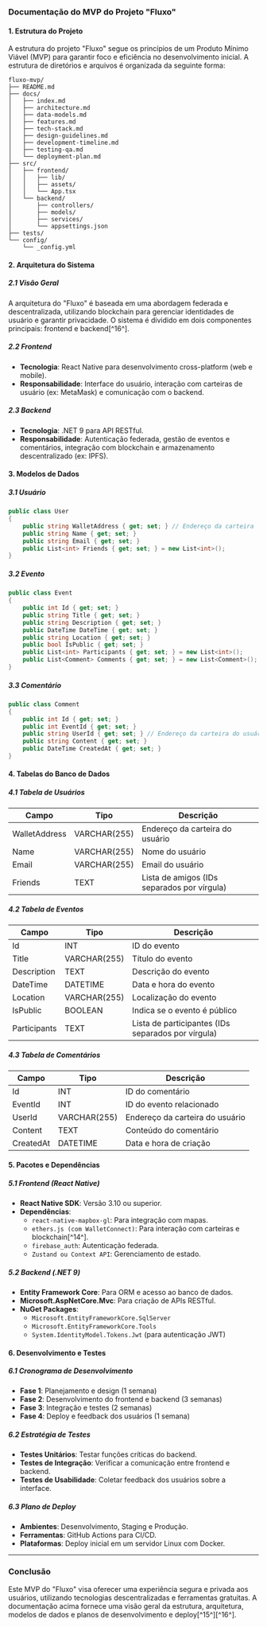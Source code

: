 ### Documentação do MVP do Projeto "Fluxo"

#### **1. Estrutura do Projeto**
A estrutura do projeto "Fluxo" segue os princípios de um Produto Mínimo Viável (MVP) para garantir foco e eficiência no desenvolvimento inicial. A estrutura de diretórios e arquivos é organizada da seguinte forma:

```
fluxo-mvp/
├── README.md
├── docs/
│   ├── index.md
│   ├── architecture.md
│   ├── data-models.md
│   ├── features.md
│   ├── tech-stack.md
│   ├── design-guidelines.md
│   ├── development-timeline.md
│   ├── testing-qa.md
│   └── deployment-plan.md
├── src/
│   ├── frontend/
│   │   ├── lib/
│   │   ├── assets/
│   │   └── App.tsx
│   └── backend/
│       ├── controllers/
│       ├── models/
│       ├── services/
│       └── appsettings.json
├── tests/
└── config/
    └── _config.yml
```

#### **2. Arquitetura do Sistema**

##### **2.1 Visão Geral**
A arquitetura do "Fluxo" é baseada em uma abordagem federada e descentralizada, utilizando blockchain para gerenciar identidades de usuário e garantir privacidade. O sistema é dividido em dois componentes principais: frontend e backend[^16^].

##### **2.2 Frontend**
- **Tecnologia**: React Native para desenvolvimento cross-platform (web e mobile).
- **Responsabilidade**: Interface do usuário, interação com carteiras de usuário (ex: MetaMask) e comunicação com o backend.

##### **2.3 Backend**
- **Tecnologia**: .NET 9 para API RESTful.
- **Responsabilidade**: Autenticação federada, gestão de eventos e comentários, integração com blockchain e armazenamento descentralizado (ex: IPFS).

#### **3. Modelos de Dados**

##### **3.1 Usuário**
```csharp
public class User
{
    public string WalletAddress { get; set; } // Endereço da carteira
    public string Name { get; set; }
    public string Email { get; set; }
    public List<int> Friends { get; set; } = new List<int>();
}
```

##### **3.2 Evento**
```csharp
public class Event
{
    public int Id { get; set; }
    public string Title { get; set; }
    public string Description { get; set; }
    public DateTime DateTime { get; set; }
    public string Location { get; set; }
    public bool IsPublic { get; set; }
    public List<int> Participants { get; set; } = new List<int>();
    public List<Comment> Comments { get; set; } = new List<Comment>();
}
```

##### **3.3 Comentário**
```csharp
public class Comment
{
    public int Id { get; set; }
    public int EventId { get; set; }
    public string UserId { get; set; } // Endereço da carteira do usuário
    public string Content { get; set; }
    public DateTime CreatedAt { get; set; }
}
```

#### **4. Tabelas do Banco de Dados**

##### **4.1 Tabela de Usuários**
| Campo            | Tipo          | Descrição                          |
|------------------|---------------|------------------------------------|
| WalletAddress    | VARCHAR(255)  | Endereço da carteira do usuário    |
| Name             | VARCHAR(255)  | Nome do usuário                     |
| Email            | VARCHAR(255)  | Email do usuário                    |
| Friends          | TEXT          | Lista de amigos (IDs separados por vírgula) |

##### **4.2 Tabela de Eventos**
| Campo            | Tipo          | Descrição                          |
|------------------|---------------|------------------------------------|
| Id               | INT           | ID do evento                       |
| Title            | VARCHAR(255)  | Título do evento                    |
| Description      | TEXT          | Descrição do evento                 |
| DateTime         | DATETIME      | Data e hora do evento               |
| Location         | VARCHAR(255)  | Localização do evento               |
| IsPublic         | BOOLEAN       | Indica se o evento é público        |
| Participants     | TEXT          | Lista de participantes (IDs separados por vírgula) |

##### **4.3 Tabela de Comentários**
| Campo            | Tipo          | Descrição                          |
|------------------|---------------|------------------------------------|
| Id               | INT           | ID do comentário                    |
| EventId          | INT           | ID do evento relacionado           |
| UserId           | VARCHAR(255)  | Endereço da carteira do usuário    |
| Content          | TEXT          | Conteúdo do comentário              |
| CreatedAt        | DATETIME      | Data e hora de criação             |

#### **5. Pacotes e Dependências**

##### **5.1 Frontend (React Native)**
- **React Native SDK**: Versão 3.10 ou superior.
- **Dependências**:
  - `react-native-mapbox-gl`: Para integração com mapas.
  - `ethers.js (com WalletConnect)`: Para interação com carteiras e blockchain[^14^].
  - `firebase_auth`: Autenticação federada.
  - `Zustand ou Context API`: Gerenciamento de estado.

##### **5.2 Backend (.NET 9)**
- **Entity Framework Core**: Para ORM e acesso ao banco de dados.
- **Microsoft.AspNetCore.Mvc**: Para criação de APIs RESTful.
- **NuGet Packages**:
  - `Microsoft.EntityFrameworkCore.SqlServer`
  - `Microsoft.EntityFrameworkCore.Tools`
  - `System.IdentityModel.Tokens.Jwt` (para autenticação JWT)

#### **6. Desenvolvimento e Testes**

##### **6.1 Cronograma de Desenvolvimento**
- **Fase 1**: Planejamento e design (1 semana)
- **Fase 2**: Desenvolvimento do frontend e backend (3 semanas)
- **Fase 3**: Integração e testes (2 semanas)
- **Fase 4**: Deploy e feedback dos usuários (1 semana)

##### **6.2 Estratégia de Testes**
- **Testes Unitários**: Testar funções críticas do backend.
- **Testes de Integração**: Verificar a comunicação entre frontend e backend.
- **Testes de Usabilidade**: Coletar feedback dos usuários sobre a interface.

##### **6.3 Plano de Deploy**
- **Ambientes**: Desenvolvimento, Staging e Produção.
- **Ferramentas**: GitHub Actions para CI/CD.
- **Plataformas**: Deploy inicial em um servidor Linux com Docker.

---

### Conclusão
Este MVP do "Fluxo" visa oferecer uma experiência segura e privada aos usuários, utilizando tecnologias descentralizadas e ferramentas gratuitas. A documentação acima fornece uma visão geral da estrutura, arquitetura, modelos de dados e planos de desenvolvimento e deploy[^15^][^16^].
